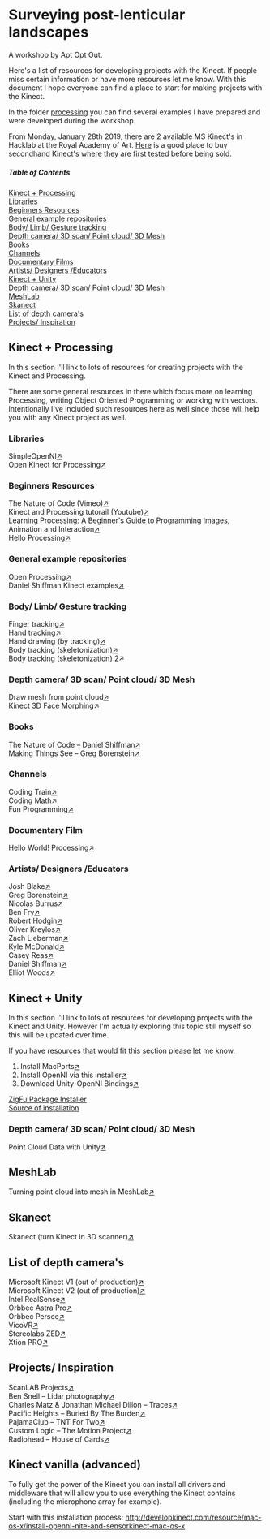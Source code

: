 # Surveying post-lenticular landscapes
A workshop by Apt Opt Out.

Here's a list of resources for developing projects with the Kinect. If people miss certain information or have more resources let me know. With this document I hope everyone can find a place to start for making projects with the Kinect.

In the folder [processing](https://github.com/aptoptout/surveying-post-lenticular-landscapes/processing) you can find several examples I have prepared and were developed during the workshop.

From Monday, January 28th 2019, there are 2 available MS Kinect's in Hacklab at the Royal Academy of Art. [Here](https://www.gooxbox360.nl/xbox-360-accessoires-kopen/microsoft-kinect/) is a good place to buy secondhand Kinect's where they are first tested before being sold.

##### Table of Contents
[Kinect + Processing](#kinectprocessing)  
[Libraries](#processinglibraries)  
[Beginners Resources](#processingresources)  
[General example repositories](#processingexamplerepo)  
[Body/ Limb/ Gesture tracking](#bodylimbgesturetracking)  
[Depth camera/ 3D scan/ Point cloud/ 3D Mesh](#depthcamerapointcloudmesh)  
[Books](#processingbooksmagazines)  
[Channels](#processingchannels)  
[Documentary Films](#processingdocumentaryfilms)  
[Artists/ Designers /Educators](#processingartistsdesigners)  
[Kinect + Unity](#kinectunity)  
[Depth camera/ 3D scan/ Point cloud/ 3D Mesh](#kinectdepthcamerapointcloudmesh)  
[MeshLab](#meshlab)  
[Skanect](#skanect)  
[List of depth camera's](#depthcameras)  
[Projects/ Inspiration](#projectsinspiration)  


<a name="kinectprocessing"/>

## Kinect + Processing
In this section I'll link to lots of resources for creating projects with the Kinect and Processing.

There are some general resources in there which focus more on learning Processing, writing Object Oriented Programming or working with vectors. Intentionally I've included such resources here as well since those will help you with any Kinect project as well.

<a name="processinglibraries"/>

### Libraries

SimpleOpenNI[↗](https://github.com/totovr/SimpleOpenNI)  
Open Kinect for Processing[↗](https://github.com/shiffman/OpenKinect-for-Processing)  

<a name="processingresources"/>

### Beginners Resources

The Nature of Code (Vimeo)[↗](https://vimeo.com/channels/natureofcode)  
Kinect and Processing tutorail (Youtube)[↗](https://www.youtube.com/watch?v=QmVNgdapJJM&list=PLRqwX-V7Uu6ZMlWHdcy8hAGDy6IaoxUKf)  
Learning Processing: A Beginner's Guide to Programming Images, Animation and Interaction[↗](https://www.youtube.com/user/shiffman/playlists?sort=dd&shelf_id=2&view=50)  
Hello Processing[↗](https://hello.processing.org)  

<a name="processingexamplerepo"/>

### General example repositories

Open Processing[↗](https://www.openprocessing.org)  
Daniel Shiffman Kinect examples[↗](https://github.com/CodingTrain/website/tree/master/Tutorials/Processing/12_kinect)  

<a name="bodylimbgesturetracking"/>

### Body/ Limb/ Gesture tracking
Finger tracking[↗](https://github.com/atduskgreg/FingerTracker)  
Hand tracking[↗](https://forum.processing.org/two/discussion/18846/resolved-hand-tracking-with-kinect-processing)  
Hand drawing (by tracking)[↗](https://forum.processing.org/two/discussion/9553/hand-drawing-on-the-kinect)  
Body tracking (skeletonization)[↗](https://github.com/antoine1000/kinect-skeleton)  
Body tracking (skeletonization) 2[↗](http://urbanhonking.com/ideasfordozens/2011/02/16/skeleton-tracking-with-kinect-and-processing/)  

<a name="depthcamerapointcloudmesh"/>

### Depth camera/ 3D scan/ Point cloud/ 3D Mesh
Draw mesh from point cloud[↗](http://therandomlab.blogspot.com/2013/01/visualizing-kinects-3d-mesh-with.html)  
Kinect 3D Face Morphing[↗](http://developkinect.com/news/visual-effects/kinect-3d-face-morphing-processing-sketch)  

<a name="processingbooksmagazines"/>

### Books
The Nature of Code – Daniel Shiffman[↗](https://natureofcode.com/)  
Making Things See – Greg Borenstein[↗](http://www.hmangas.com/Electronica/Datasheets/Arduino/LIBROS%20Y%20MANUALES/[Making.Things.See(2012.01)].Greg.Borenstein.pdf)  

<a name="processingchannels"/>

### Channels
Coding Train[↗](https://www.youtube.com/channel/UCvjgXvBlbQiydffZU7m1_aw)  
Coding Math[↗](https://www.youtube.com/user/codingmath)  
Fun Programming[↗](https://funprogramming.org/)  

<a name="processingdocumentaryfilms"/>

### Documentary Film
Hello World! Processing[↗](https://vimeo.com/60735314)  

<a name="processingartistsdesigners"/>

### Artists/ Designers /Educators
Josh Blake[↗](http://nui.joshland.org/)  
Greg Borenstein[↗](http://gregborenstein.com/)  
Nicolas Burrus[↗](http://nicolas.burrus.name/)  
Ben Fry[↗](https://benfry.com/)  
Robert Hodgin[↗](http://roberthodgin.com/)  
Oliver Kreylos[↗](http://doc-ok.org/)  
Zach Lieberman[↗](https://www.instagram.com/zach.lieberman/)  
Kyle McDonald[↗](http://kylemcdonald.net/)  
Casey Reas[↗](http://reas.com/)  
Daniel Shiffman[↗](https://shiffman.net/)  
Elliot Woods[↗](https://www.kimchiandchips.com/works/)  

<a name="kinectunity"/>

## Kinect + Unity
In this section I'll link to lots of resources for developing projects with the Kinect and Unity. However I'm actually exploring this topic still myself so this will be updated over time.

If you have resources that would fit this section please let me know.

1. Install MacPorts[↗](https://www.macports.org/install.php)
2. Install OpenNI via this installer[↗](https://storage.googleapis.com/goog...ple-openni/OpenNI_NITE_Installer-OSX-0.24.zip)
3. Download Unity-OpenNI Bindings[↗](https://web.archive.org/web/20170607225336/http://zigfu.com/en/downloads/legacy/)

[ZigFu Package Installer](http://developkinect.com/resource/package-installer/zigfu-package-installer)  
[Source of installation](https://forum.unity.com/threads/kinect-for-osx.104760/)  

<a name="kinectdepthcamerapointcloudmesh"/>

### Depth camera/ 3D scan/ Point cloud/ 3D Mesh

Point Cloud Data with Unity[↗](https://blog.sketchfab.com/tutorial-processing-point-cloud-data-unity/)  

<a name="meshlab"/>

## MeshLab
Turning point cloud into mesh in MeshLab[↗](http://gmv.cast.uark.edu/scanning/point-clouds-to-mesh-in-meshlab/)  

<a name="skanect"/>

## Skanect
Skanect (turn Kinect in 3D scanner)[↗](https://skanect.occipital.com/)  

<a name="depthcameras"/>

## List of depth camera's
Microsoft Kinect V1 (out of production)[↗](https://developer.microsoft.com/nl-nl/windows/kinect)  
Microsoft Kinect V2 (out of production)[↗](https://developer.microsoft.com/nl-nl/windows/kinect)  
Intel RealSense[↗](https://www.intel.com/content/www/us/en/architecture-and-technology/realsense-overview.html)  
Orbbec Astra Pro[↗](https://orbbec3d.com/product-astra-pro/)  
Orbbec Persee[↗](https://orbbec3d.com/product-persee/)  
VicoVR[↗](https://vicovr.com/)  
Stereolabs ZED[↗](https://www.stereolabs.com/zed/)  
Xtion PRO[↗](https://www.asus.com/3D-Sensor/Xtion_PRO/)  

<a name="projectsinspiration"/>

## Projects/ Inspiration
ScanLAB Projects[↗](https://scanlabprojects.co.uk/)  
Ben Snell – Lidar photography[↗](http://bensnell.io/lidar-photography/)  
Charles Matz & Jonathan Michael Dillon – Traces[↗](https://www.dailydot.com/debug/lidar-art-ethiopia-nyit/)  
Pacific Heights – Buried By The Burden[↗](https://www.youtube.com/watch?v=XBUdCBxrhZo)  
PajamaClub – TNT For Two[↗](https://www.youtube.com/watch?v=fG9y52tWTDw)  
Custom Logic – The Motion Project[↗](https://www.custom-logic.com/work/the_motion_project/)  
Radiohead – House of Cards[↗](https://www.youtube.com/watch?v=8nTFjVm9sTQ)  

## Kinect vanilla (advanced)
To fully get the power of the Kinect you can install all drivers and middleware that will allow you to use everything the Kinect contains (including the microphone array for example).

Start with this installation process: http://developkinect.com/resource/mac-os-x/install-openni-nite-and-sensorkinect-mac-os-x
